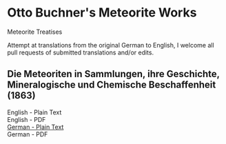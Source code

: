 # Otto Buchner's Meteorite Works

Meteorite Treatises

Attempt at translations from the original German to English, I welcome all pull requests of submitted translations and/or edits.

## Die Meteoriten in Sammlungen, ihre Geschichte, Mineralogische und Chemische Beschaffenheit (1863)

English - Plain Text  
English - PDF  
[German - Plain Text](die-meteoriten-in-sammlungen/full-text-german.md)  
German - PDF  
